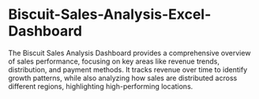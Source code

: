 # Biscuit-Sales-Analysis-Excel-Dashboard
The Biscuit Sales Analysis Dashboard provides a comprehensive overview of sales performance, focusing on key areas like revenue trends, distribution, and payment methods. It tracks revenue over time to identify growth patterns, while also analyzing how sales are distributed across different regions, highlighting high-performing locations.
